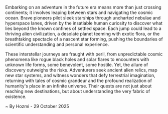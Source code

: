 
Embarking on an adventure in the future era means more than just crossing continents; it involves leaping between stars and navigating the cosmic ocean. Brave pioneers pilot sleek starships through uncharted nebulae and hyperspace lanes, driven by the insatiable human curiosity to discover what lies beyond the known confines of settled space. Each jump could lead to a thriving alien civilization, a desolate planet teeming with exotic flora, or the breathtaking spectacle of a nascent star forming, pushing the boundaries of scientific understanding and personal experience.

These interstellar journeys are fraught with peril, from unpredictable cosmic phenomena like rogue black holes and solar flares to encounters with unknown life forms, some benevolent, some hostile. Yet, the allure of discovery outweighs the risks. Adventurers seek ancient alien relics, map new star systems, and witness wonders that defy terrestrial imagination, returning with tales of cosmic grandeur and the profound realization of humanity's place in an infinite universe. Their quests are not just about reaching new destinations, but about understanding the very fabric of existence.

~ By Hozmi - 29 October 2025
